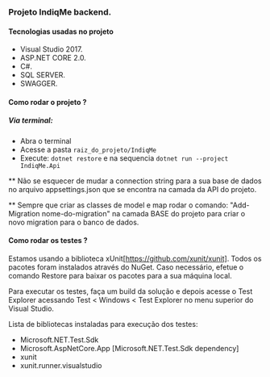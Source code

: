 ### Projeto IndiqMe backend.
#### Tecnologias usadas no projeto

- Visual Studio 2017.
- ASP.NET CORE 2.0.
- C#.
- SQL SERVER.
- SWAGGER.

#### Como rodar o projeto ?

##### Via terminal:

- Abra o terminal
- Acesse a pasta `raiz_do_projeto/IndiqMe`
- Execute: ```dotnet restore``` e na sequencia ```dotnet run --project IndiqMe.Api```


** Não se esquecer de mudar a connection string para a sua base de dados no arquivo appsettings.json que se encontra na camada da API do projeto.

** Sempre que criar as classes de model e map  rodar o comando:
"Add-Migration nome-do-migration" na camada BASE do projeto  para criar o novo migration para o  banco de dados.

#### Como rodar os testes ?

Estamos usando a biblioteca xUnit[https://github.com/xunit/xunit]. Todos os pacotes foram instalados através do NuGet. Caso necessário, efetue o comando Restore para baixar os pacotes para a sua máquina local.

Para executar os testes, faça um build da solução e depois acesse o Test Explorer acessando Test < Windows < Test Explorer no menu superior do Visual Studio.

Lista de bibliotecas instaladas para execução dos testes:
- Microsoft.NET.Test.Sdk
- Microsoft.AspNetCore.App [Microsoft.NET.Test.Sdk dependency]
- xunit
- xunit.runner.visualstudio
